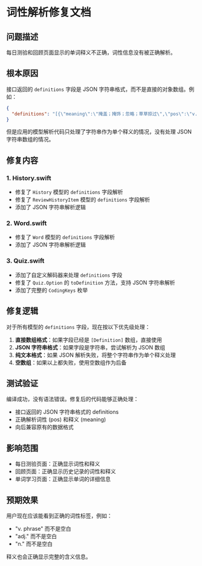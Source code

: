# 词性解析修复文档

## 问题描述

每日测验和回顾页面显示的单词释义不正确，词性信息没有被正确解析。

## 根本原因

接口返回的 `definitions` 字段是 JSON 字符串格式，而不是直接的对象数组。例如：

```json
{
  "definitions": "[{\"meaning\":\"掩盖；掩饰；忽略；草草掠过\",\"pos\":\"v. phrase\"}]"
}
```

但是应用的模型解析代码只处理了字符串作为单个释义的情况，没有处理 JSON 字符串数组的情况。

## 修复内容

### 1. History.swift
- 修复了 `History` 模型的 `definitions` 字段解析
- 修复了 `ReviewHistoryItem` 模型的 `definitions` 字段解析
- 添加了 JSON 字符串解析逻辑

### 2. Word.swift
- 修复了 `Word` 模型的 `definitions` 字段解析
- 添加了 JSON 字符串解析逻辑

### 3. Quiz.swift
- 添加了自定义解码器来处理 `definitions` 字段
- 修复了 `Quiz.Option` 的 `toDefinition` 方法，支持 JSON 字符串解析
- 添加了完整的 `CodingKeys` 枚举

## 修复逻辑

对于所有模型的 `definitions` 字段，现在按以下优先级处理：

1. **直接数组格式**：如果字段已经是 `[Definition]` 数组，直接使用
2. **JSON 字符串格式**：如果字段是字符串，尝试解析为 JSON 数组
3. **纯文本格式**：如果 JSON 解析失败，将整个字符串作为单个释义处理
4. **空数组**：如果以上都失败，使用空数组作为后备

## 测试验证

编译成功，没有语法错误。修复后的代码能够正确处理：

- 接口返回的 JSON 字符串格式的 definitions
- 正确解析词性 (pos) 和释义 (meaning)
- 向后兼容原有的数据格式

## 影响范围

- 每日测验页面：正确显示词性和释义
- 回顾页面：正确显示历史记录的词性和释义
- 单词学习页面：正确显示单词的详细信息

## 预期效果

用户现在应该能看到正确的词性标签，例如：
- "v. phrase" 而不是空白
- "adj." 而不是空白
- "n." 而不是空白

释义也会正确显示完整的含义信息。 